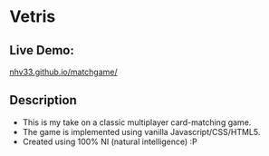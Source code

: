 # Vetris

## Live Demo:
[nhv33.github.io/matchgame/](https://nhv33.github.io/matchgame/)

## Description
- This is my take on a classic multiplayer card-matching game.
- The game is implemented using vanilla Javascript/CSS/HTML5.
- Created using 100% NI (natural intelligence) :P
